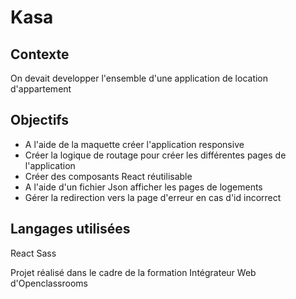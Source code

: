 # Kasa

## Contexte

On devait developper l'ensemble d'une application de location d'appartement

## Objectifs

- A l'aide de la maquette créer l'application responsive
- Créer la logique de routage pour créer les différentes pages de l'application
- Créer des composants React réutilisable
- A l'aide d'un fichier Json afficher les pages de logements
- Gérer la redirection vers la page d'erreur en cas d'id incorrect

## Langages utilisées

React
Sass

Projet réalisé dans le cadre de la formation Intégrateur Web d'Openclassrooms
